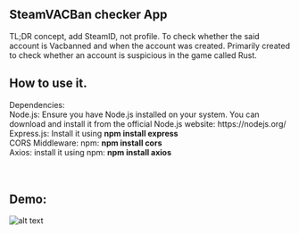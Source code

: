 <p align="center"><h2>SteamVACBan checker App</h2></p>
TL;DR concept, add SteamID, not profile. To check whether the said account is Vacbanned and when the account was created.
Primarily created to check whether an account is suspicious in the game called Rust.

<h2>How to use it.</h2>
Dependencies:</br>
Node.js: Ensure you have Node.js installed on your system. You can download and install it from the official Node.js website: https://nodejs.org/</br>
Express.js: Install it using <b>npm install express</b></br>
CORS Middleware: npm: <b>npm install cors </b></br>
Axios: install it using npm: <b>npm install axios</b></br>
</br>
</br>
<h2>Demo:</h2>

![alt text](https://i.imgur.com/DtVlvy8.png)
